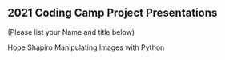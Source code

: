 ## 2021 Coding Camp Project Presentations

(Please list your Name and title below)

Hope Shapiro
Manipulating Images with Python
